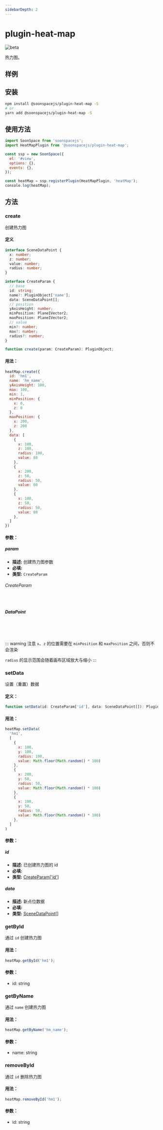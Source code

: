 ```yaml
---
sidebarDepth: 2
---
```


# plugin-heat-map

![beta](https://img.shields.io/npm/v/@soonspacejs/plugin-heat-map/latest.svg)

热力图。

## 样例

<Docs-Iframe src="plugin/heatMap.html" />

## 安装

```bash
npm install @soonspacejs/plugin-heat-map -S
# or
yarn add @soonspacejs/plugin-heat-map -S
```

## 使用方法

```js {2,10}
import SoonSpace from 'soonspacejs';
import HeatMapPlugin from '@soonspacejs/plugin-heat-map';

const ssp = new SoonSpace({
  el: '#view',
  options: {},
  events: {},
});

const heatMap = ssp.registerPlugin(HeatMapPlugin, 'heatMap');
consolo.log(heatMap);
```

## 方法

### create
创建热力图

#### 定义

```ts
interface SceneDataPoint {
  x: number;
  z: number;
  value: number;
  radius: number;
}

interface CreateParam {
  // base
  id: string;
  name?: PluginObject['name'];
  data: SceneDataPoint[];
  // position
  yAxisHeight: number;
  minPosition: PlaneIVector2;
  maxPosition: PlaneIVector2;
  // value
  min?: number;
  max?: number;
  radius?: number;
}

function create(param: CreateParam): PluginObject;
```

#### 用法：

```js
heatMap.create({
  id: 'hm1',
  name: 'hm_name',
  yAxisHeight: 100,
  max: 100,
  min: 1,
  minPosition: {
    x: 0,
    z: 0
  },
  maxPosition: {
    x: 200,
    z: 200
  },
  data: [
    {
      x: 100,
      z: 100,
      radius: 100,
      value: 80
    },
    {
      x: 200,
      z: 50,
      radius: 50,
      value: 80
    },
    {
      x: 100,
      z: 50,
      radius: 50,
      value: 80
    },
  ]
})
```

#### 参数：

##### param

- **描述:** 创建热力图参数
- **必填:** <Base-RequireIcon :isRequire="true"/>
- **类型:** `CreateParam`

###### CreateParam

<br>
<Docs-Table 
    :data="[
      {
        prop: 'id', desc: '热力图对象 ID', type: 'string', require: true, default: ''
      },
      {
        prop: 'name', desc: '热力图对象名称', type: 'string', require: false, default: ' '
      },
      {
        prop: 'data', desc: '热力图数据', type: 'DataPoint', require: true, default: '', link: '#scenesatapoint'
      },
      {
        prop: 'max', desc: '数据中单点值大于等于该值时，以最深热力颜色展示', type: 'number', require: false, default: '100'
      },
      {
        prop: 'min', desc: '数据中单点值小于等于该值时，以最浅热力颜色展示', type: 'number', require: false, default: '1'
      },
      {
        prop: 'radius', desc: '热力点半径', type: 'number', require: false, default: '100'
      },
      {
        prop: 'yAxisHeight', desc: '空间高度', type: 'number', require: true, default: ''
      },
      {
        prop: 'minPosition', desc: '热力图绘制区域最小点', type: 'PlaneIVector2', require: true, default: '', link: '../guide/types.html#planeivector2'
      },
      {
        prop: 'maxPosition', desc: '热力图绘制区域最大点', type: 'PlaneIVector2', require: true, default: '', link: '../guide/types.html#planeivector2'
      },
    ]"
/>

##### DataPoint

<br>

<Docs-Table 
    :data="[
      {
        prop: 'x', desc: '点位在空间平面内的水平位置', type: 'number', require: true, default: ''
      },
      {
        prop: 'z', desc: '点位在空间平面内的垂直位置', type: 'number', require: true, default: ''
      },
      {
        prop: 'value', desc: '热力值', type: 'number', require: true, default: ''
      },
      {
        prop: 'radius', desc: '热力点半径', type: 'number', require: false, default: '100'
      },
    ]"
/>

<br>

::: warning 注意
`x`、`z` 的位置需要在 `minPosition` 和 `maxPosition` 之间，否则不会渲染

`radius` 的显示范围会随着画布区域放大与缩小
:::


### setData
设置（重置）数据

#### 定义：
```ts
function setData(id: CreateParam['id'], data: SceneDataPoint[]): PluginObject | void
```

#### 用法：
```js
heatMap.setData(
  'hm1',
  [
    {
      x: 100,
      y: 100,
      radius: 100,
      value: Math.floor(Math.random() * 100)
    },
    {
      x: 200,
      y: 50,
      radius: 50,
      value: Math.floor(Math.random() * 100)
    },
    {
      x: 100,
      y: 50,
      radius: 50,
      value: Math.floor(Math.random() * 100)
    },
  ]
)
```

#### 参数：

##### id
- **描述:** 已创建热力图的 id
- **必填:** <Base-RequireIcon :isRequire="true"/>
- **类型:** [CreateParam['id']](#createparam)

##### data
- **描述:** 新点位数据
- **必填:** <Base-RequireIcon :isRequire="true"/>
- **类型:** [SceneDataPoint[]](#scenesatapoint)

### getById
通过 `id` 创建热力图

#### 用法：
```js
heatMap.getById('hm1');
```

#### 参数：
- id: string

### getByName
通过 `name` 创建热力图

#### 用法：
```js
heatMap.getByName('hm_name');
```

#### 参数：
- name: string

### removeById
通过 `id` 删除热力图

#### 用法：
```js
heatMap.removeById('hm1');
```

#### 参数：
- id: string
